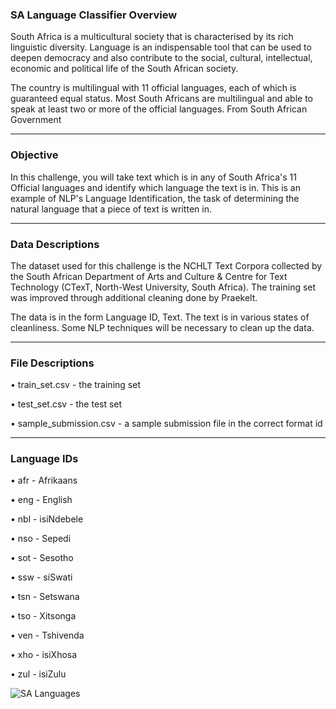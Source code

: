 ### SA Language Classifier Overview

South Africa is a multicultural society that is characterised by its rich linguistic diversity. Language is an indispensable tool that can be used to deepen democracy and also contribute to the social, cultural, intellectual, economic and political life of the South African society.

The country is multilingual with 11 official languages, each of which is guaranteed equal status. Most South Africans are multilingual and able to speak at least two or more of the official languages.
From South African Government

---

### Objective

In this challenge, you will take text which is in any of South Africa's 11 Official languages and identify which language the text is in. This is an example of NLP's Language Identification, the task of determining the natural language that a piece of text is written in.

---

### Data Descriptions

The dataset used for this challenge is the NCHLT Text Corpora collected by the South African Department of Arts and Culture & Centre for Text Technology (CTexT, North-West University, South Africa). The training set was improved through additional cleaning done by Praekelt.

The data is in the form Language ID, Text. The text is in various states of cleanliness. Some NLP techniques will be necessary to clean up the data.

---

### File Descriptions

• train_set.csv - the training set

• test_set.csv - the test set

• sample_submission.csv - a sample submission file in the correct format id

---

### Language IDs

• afr - Afrikaans

• eng - English

• nbl - isiNdebele

• nso - Sepedi

• sot - Sesotho

• ssw - siSwati

• tsn - Setswana

• tso - Xitsonga

• ven - Tshivenda

• xho - isiXhosa

• zul - isiZulu

![SA Languages](resources/imgs/South_African_languages.jpg)
